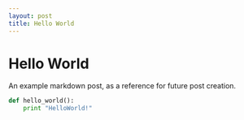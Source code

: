 ```yaml
---
layout: post
title: Hello World 
---
```


# Hello World

An example markdown post, as a reference for future post creation.

```python
def hello_world():
    print "HelloWorld!"
```
